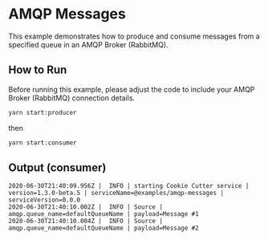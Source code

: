 # AMQP Messages

This example demonstrates how to produce and consume messages from a specified queue in an AMQP Broker (RabbitMQ).

## How to Run

Before running this example, please adjust the code to include your AMQP Broker (RabbitMQ) connection details.

```bash
yarn start:producer
```

then

```bash
yarn start:consumer
```

## Output (consumer)

```
2020-06-30T21:40:09.956Z |  INFO | starting Cookie Cutter service | version=1.3.0-beta.5 | serviceName=@examples/amqp-messages | serviceVersion=0.0.0
2020-06-30T21:40:10.002Z |  INFO | Source | amqp.queue_name=defaultQueueName | payload=Message #1
2020-06-30T21:40:10.004Z |  INFO | Source | amqp.queue_name=defaultQueueName | payload=Message #2
```